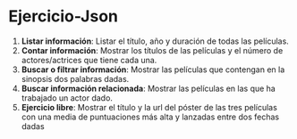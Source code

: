 # Ejercicio-Json

1. **Listar información**: Listar el título, año y duración de todas las películas.
2. **Contar información**: Mostrar los títulos de las películas y el número de actores/actrices que tiene cada una.
3. **Buscar o filtrar información**: Mostrar las películas que contengan en la sinopsis dos palabras dadas.
4. **Buscar información relacionada**: Mostrar las películas en las que ha trabajado un actor dado.
5. **Ejercicio libre**: Mostrar el título y la url del póster de las tres películas con una media de puntuaciones más alta y lanzadas entre dos fechas dadas
